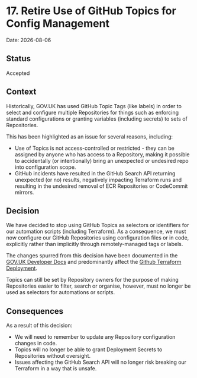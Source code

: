 # 17. Retire Use of GitHub Topics for Config Management

Date: 2026-08-06

## Status

Accepted

## Context

Historically, GOV.UK has used GitHub Topic Tags (like labels) in order to select and configure multiple Repositories for things such as enforcing standard configurations or granting variables (including secrets) to sets of Repositories.

This has been highlighted as an issue for several reasons, including:

* Use of Topics is not access-controlled or restricted - they can be assigned by anyone who has access to a Repository, making it possible to accidentally (or intentionally) bring an unexpected or undesired repo into configuration scope.
* GitHub incidents have resulted in the GitHub Search API returning unexpected (or no) results, negatively impacting Terraform runs and resulting in the undesired removal of ECR Repositories or CodeCommit mirrors.

## Decision

We have decided to stop using GitHub Topics as selectors or identifiers for our automation scripts (including Terraform). As a consequence, we must now configure our GitHub Repositories using configuration files or in code, explicitly rather than implicitly through remotely-managed tags or labels.

The changes spurred from this decision have been documented in the [GOV.UK Developer Docs](https://github.com/alphagov/govuk-developer-docs/pull/5187) and predominantly affect the 
[Github Terraform Deployment](https://github.com/alphagov/govuk-infrastructure/tree/main/terraform/deployments/github).

Topics can still be set by Repository owners for the purpose of making Repositories easier to filter, search or organise, however, must no longer be used as selectors for automations or scripts.

## Consequences

As a result of this decision:

* We will need to remember to update any Repository configuration changes in code.
* Topics will no longer be able to grant Deployment Secrets to Repositories without oversight.
* Issues affecting the GitHub Search API will no longer risk breaking our Terraform in a way that is unsafe.
